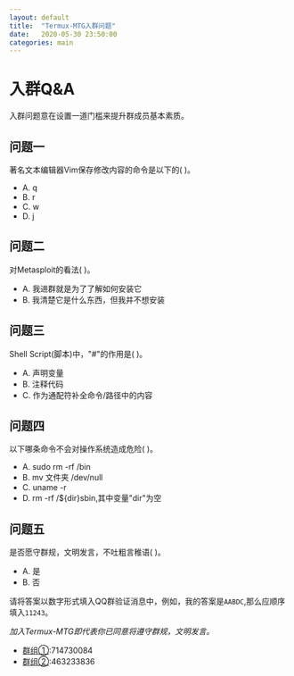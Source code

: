 ```yaml
---
layout: default
title:  "Termux-MTG入群问题"
date:   2020-05-30 23:50:00
categories: main
---
```

# 入群Q&A

入群问题意在设置一道门槛来提升群成员基本素质。

## 问题一

著名文本编辑器Vim保存修改内容的命令是以下的( )。

- A. q
- B. r
- C. w
- D. j


## 问题二

对Metasploit的看法( )。

- A. 我进群就是为了了解如何安装它
- B. 我清楚它是什么东西，但我并不想安装

## 问题三

Shell Script(脚本)中，"#"的作用是( )。

- A. 声明变量 
- B. 注释代码
- C. 作为通配符补全命令/路径中的内容

## 问题四

以下哪条命令不会对操作系统造成危险( )。

- A. sudo rm -rf /bin
- B. mv 文件夹 /dev/null
- C. uname -r
- D. rm -rf /${dir}sbin,其中变量"dir"为空

## 问题五

是否愿守群规，文明发言，不吐粗言稚语( )。

- A. 是
- B. 否

请将答案以数字形式填入QQ群验证消息中，例如，我的答案是`AABDC`,那么应顺序填入`11243`。

*加入Termux-MTG即代表你已同意将遵守群规，文明发言。*

- [群组①](https://qm.qq.com/cgi-bin/qm/qr?k=Hhx185mzUzb_tbJnUHh1UnASm9FGuqae&authKey=m5zVKyProRyudSRRsm2mfUiGjqMzGg9//nCgyTXFXCr1oj2TYZ6Uez2/sdcWrMuy&noverify=0 "一群"):714730084
- [群组②](https://qm.qq.com/cgi-bin/qm/qr?k=n5rWJl8FaLlp2jLtPVML5S3lSOphJEzj&authKey=s+E/oppAbs6Iz89vJh2LD3CbxurGQ5wH6LJf5b/KAimWYgP5nLYKM0EC8l6AcWme&noverify=0 "二群"):463233836

